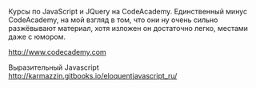 Курсы по JavaScript и JQuery на CodeAcademy. Единственный минус CodeAcademy, на мой взгляд в том, что они ну очень сильно разжёвывают материал, хотя изложен он достаточно легко, местами даже с юмором.

http://www.codecademy.com

Выразительный Javascript
http://karmazzin.gitbooks.io/eloquentjavascript_ru/
